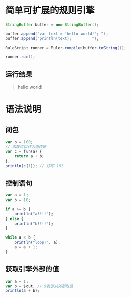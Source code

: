 # 简单可扩展的规则引擎
```java
StringBuffer buffer = new StringBuffer();

buffer.append("var text = 'hello world!'; ");
buffer.append("println(text);         ");

RuleScript runner = Ruler.compile(buffer.toString());

runner.run();
```
## 运行结果

> hello world!

# 语法说明
## 闭包
```javascript
var b = 100;
// 函数可以作为值传递
var c = fun(a) {
    return a + b;
};
println(c(1)); // 打印 101
```
## 控制语句
```javascript
var a = 1;
var b = 10;

if a >= b {
    println("a!!!!");
} else {
    println("b!!!!");
}

while a < b {
    println("loop!", a);
    a = a + 1;
}
```
## 获取引擎外部的值
```javascript
var a = 1;
var b = $out; // $表示从外部取值
println(a + b);
```